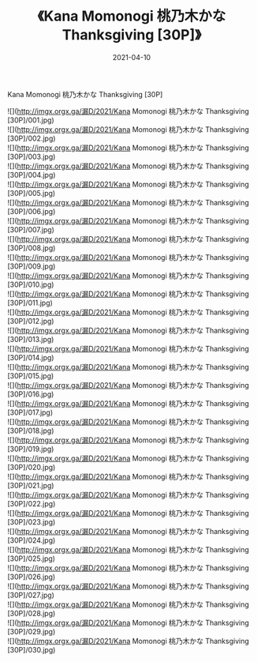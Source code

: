 ﻿---
layout: post
title:  《Kana Momonogi 桃乃木かな Thanksgiving [30P]》
date:   2021-04-10
img: http://imgx.orgx.ga/漏D/2021/Kana Momonogi 桃乃木かな Thanksgiving [30P]/000.jpg
categories: [美女, 清纯, 唯美]
---

Kana Momonogi 桃乃木かな Thanksgiving [30P]

  ![](http://imgx.orgx.ga/漏D/2021/Kana Momonogi 桃乃木かな Thanksgiving [30P]/001.jpg) <br> ![](http://imgx.orgx.ga/漏D/2021/Kana Momonogi 桃乃木かな Thanksgiving [30P]/002.jpg) <br> ![](http://imgx.orgx.ga/漏D/2021/Kana Momonogi 桃乃木かな Thanksgiving [30P]/003.jpg) <br> ![](http://imgx.orgx.ga/漏D/2021/Kana Momonogi 桃乃木かな Thanksgiving [30P]/004.jpg) <br> ![](http://imgx.orgx.ga/漏D/2021/Kana Momonogi 桃乃木かな Thanksgiving [30P]/005.jpg) <br> ![](http://imgx.orgx.ga/漏D/2021/Kana Momonogi 桃乃木かな Thanksgiving [30P]/006.jpg) <br> ![](http://imgx.orgx.ga/漏D/2021/Kana Momonogi 桃乃木かな Thanksgiving [30P]/007.jpg) <br> ![](http://imgx.orgx.ga/漏D/2021/Kana Momonogi 桃乃木かな Thanksgiving [30P]/008.jpg) <br> ![](http://imgx.orgx.ga/漏D/2021/Kana Momonogi 桃乃木かな Thanksgiving [30P]/009.jpg) <br> ![](http://imgx.orgx.ga/漏D/2021/Kana Momonogi 桃乃木かな Thanksgiving [30P]/010.jpg) <br> ![](http://imgx.orgx.ga/漏D/2021/Kana Momonogi 桃乃木かな Thanksgiving [30P]/011.jpg) <br> ![](http://imgx.orgx.ga/漏D/2021/Kana Momonogi 桃乃木かな Thanksgiving [30P]/012.jpg) <br> ![](http://imgx.orgx.ga/漏D/2021/Kana Momonogi 桃乃木かな Thanksgiving [30P]/013.jpg) <br> ![](http://imgx.orgx.ga/漏D/2021/Kana Momonogi 桃乃木かな Thanksgiving [30P]/014.jpg) <br> ![](http://imgx.orgx.ga/漏D/2021/Kana Momonogi 桃乃木かな Thanksgiving [30P]/015.jpg) <br> ![](http://imgx.orgx.ga/漏D/2021/Kana Momonogi 桃乃木かな Thanksgiving [30P]/016.jpg) <br> ![](http://imgx.orgx.ga/漏D/2021/Kana Momonogi 桃乃木かな Thanksgiving [30P]/017.jpg) <br> ![](http://imgx.orgx.ga/漏D/2021/Kana Momonogi 桃乃木かな Thanksgiving [30P]/018.jpg) <br> ![](http://imgx.orgx.ga/漏D/2021/Kana Momonogi 桃乃木かな Thanksgiving [30P]/019.jpg) <br> ![](http://imgx.orgx.ga/漏D/2021/Kana Momonogi 桃乃木かな Thanksgiving [30P]/020.jpg) <br> ![](http://imgx.orgx.ga/漏D/2021/Kana Momonogi 桃乃木かな Thanksgiving [30P]/021.jpg) <br> ![](http://imgx.orgx.ga/漏D/2021/Kana Momonogi 桃乃木かな Thanksgiving [30P]/022.jpg) <br> ![](http://imgx.orgx.ga/漏D/2021/Kana Momonogi 桃乃木かな Thanksgiving [30P]/023.jpg) <br> ![](http://imgx.orgx.ga/漏D/2021/Kana Momonogi 桃乃木かな Thanksgiving [30P]/024.jpg) <br> ![](http://imgx.orgx.ga/漏D/2021/Kana Momonogi 桃乃木かな Thanksgiving [30P]/025.jpg) <br> ![](http://imgx.orgx.ga/漏D/2021/Kana Momonogi 桃乃木かな Thanksgiving [30P]/026.jpg) <br> ![](http://imgx.orgx.ga/漏D/2021/Kana Momonogi 桃乃木かな Thanksgiving [30P]/027.jpg) <br> ![](http://imgx.orgx.ga/漏D/2021/Kana Momonogi 桃乃木かな Thanksgiving [30P]/028.jpg) <br> ![](http://imgx.orgx.ga/漏D/2021/Kana Momonogi 桃乃木かな Thanksgiving [30P]/029.jpg) <br> ![](http://imgx.orgx.ga/漏D/2021/Kana Momonogi 桃乃木かな Thanksgiving [30P]/030.jpg) <br>